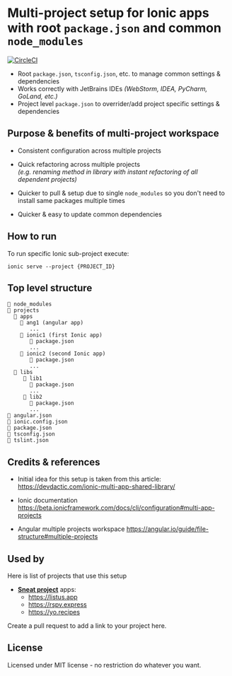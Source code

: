 # Multi-project setup for Ionic apps with root `package.json` and common `node_modules`

[![CircleCI](https://circleci.com/gh/sneat-opensource/ionic-ng-workspace.svg?style=svg)](https://circleci.com/gh/sneat-opensource/ionic-ng-workspace)

- Root `package.json`, `tsconfig.json`, etc. to manage common settings & dependencies
- Works correctly with JetBrains IDEs *(WebStorm, IDEA, PyCharm, GoLand, etc.)*
- Project level `package.json` to overrider/add project specific settings & dependencies

## Purpose & benefits of multi-project workspace

- Consistent configuration across multiple projects

- Quick refactoring across multiple projects
  <br>
  *(e.g. renaming method in library with instant refactoring of all dependent projects)*

- Quicker to pull & setup due to single `node_modules` so you don't need to install same packages multiple times

- Quicker & easy to update common dependencies

## How to run
To run specific Ionic sub-project execute:
```
ionic serve --project {PROJECT_ID}
``` 

## Top level structure

    📁 node_modules
    📂 projects
      📂 apps
        📂 ang1 (angular app)
           ...
        📂 ionic1 (first Ionic app)
           📄 package.json
           ...
        📂 ionic2 (second Ionic app)
           📄 package.json
           ...
      📂 libs
         📂 lib1
           📄 package.json
           ...
         📂 lib2
           📄 package.json
           ...
    📄 angular.json
    📄 ionic.config.json
    📄 package.json
    📄 tsconfig.json
    📄 tslint.json

## Credits & references

- Initial idea for this setup is taken from this article:
  https://devdactic.com/ionic-multi-app-shared-library/

- Ionic documentation
  https://beta.ionicframework.com/docs/cli/configuration#multi-app-projects

- Angular multiple projects workspace 
  https://angular.io/guide/file-structure#multiple-projects

## Used by

Here is list of projects that use this setup 

- [**Sneat project**](https://sneat.app) apps:
  - https://listus.app
  - https://rspv.express
  - https://yo.recipes

Create a pull request to add a link to your project here.

## License
Licensed under MIT license - no restriction do whatever you want.
